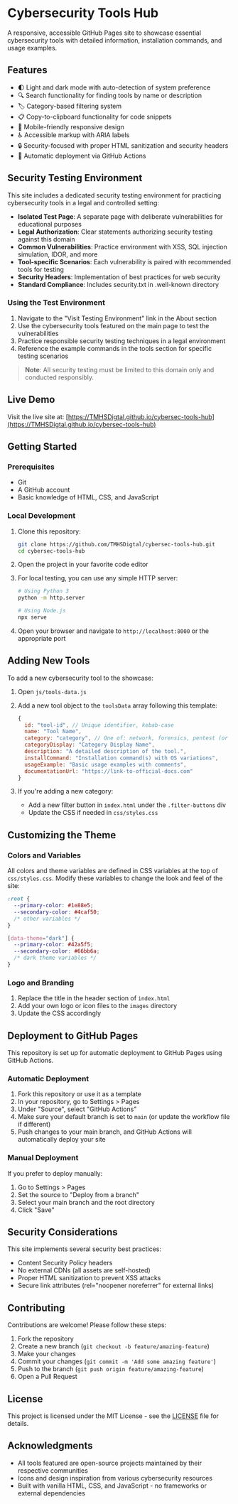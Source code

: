 # Cybersecurity Tools Hub

A responsive, accessible GitHub Pages site to showcase essential cybersecurity tools with detailed information, installation commands, and usage examples.

<!-- Add your own screenshot here once deployed -->

## Features

- 🌓 Light and dark mode with auto-detection of system preference
- 🔍 Search functionality for finding tools by name or description
- 🏷️ Category-based filtering system
- 📋 Copy-to-clipboard functionality for code snippets
- 📱 Mobile-friendly responsive design
- ♿ Accessible markup with ARIA labels
- 🔒 Security-focused with proper HTML sanitization and security headers
- 🚀 Automatic deployment via GitHub Actions

## Security Testing Environment

This site includes a dedicated security testing environment for practicing cybersecurity tools in a legal and controlled setting:

- **Isolated Test Page**: A separate page with deliberate vulnerabilities for educational purposes
- **Legal Authorization**: Clear statements authorizing security testing against this domain
- **Common Vulnerabilities**: Practice environment with XSS, SQL injection simulation, IDOR, and more
- **Tool-specific Scenarios**: Each vulnerability is paired with recommended tools for testing
- **Security Headers**: Implementation of best practices for web security
- **Standard Compliance**: Includes security.txt in .well-known directory

### Using the Test Environment

1. Navigate to the "Visit Testing Environment" link in the About section
2. Use the cybersecurity tools featured on the main page to test the vulnerabilities
3. Practice responsible security testing techniques in a legal environment
4. Reference the example commands in the tools section for specific testing scenarios

> **Note**: All security testing must be limited to this domain only and conducted responsibly.

## Live Demo

Visit the live site at: [https://TMHSDigtal.github.io/cybersec-tools-hub](https://TMHSDigtal.github.io/cybersec-tools-hub)

## Getting Started

### Prerequisites

- Git
- A GitHub account
- Basic knowledge of HTML, CSS, and JavaScript

### Local Development

1. Clone this repository:
   ```bash
   git clone https://github.com/TMHSDigtal/cybersec-tools-hub.git
   cd cybersec-tools-hub
   ```

2. Open the project in your favorite code editor

3. For local testing, you can use any simple HTTP server:
   ```bash
   # Using Python 3
   python -m http.server
   
   # Using Node.js
   npx serve
   ```

4. Open your browser and navigate to `http://localhost:8000` or the appropriate port

## Adding New Tools

To add a new cybersecurity tool to the showcase:

1. Open `js/tools-data.js`

2. Add a new tool object to the `toolsData` array following this template:
   ```javascript
   {
     id: "tool-id", // Unique identifier, kebab-case
     name: "Tool Name",
     category: "category", // One of: network, forensics, pentest (or add new categories)
     categoryDisplay: "Category Display Name",
     description: "A detailed description of the tool.",
     installCommand: "Installation command(s) with OS variations",
     usageExample: "Basic usage examples with comments",
     documentationUrl: "https://link-to-official-docs.com"
   }
   ```

3. If you're adding a new category:
   - Add a new filter button in `index.html` under the `.filter-buttons` div
   - Update the CSS if needed in `css/styles.css`

## Customizing the Theme

### Colors and Variables

All colors and theme variables are defined in CSS variables at the top of `css/styles.css`. Modify these variables to change the look and feel of the site:

```css
:root {
  --primary-color: #1e88e5;
  --secondary-color: #4caf50;
  /* other variables */
}

[data-theme="dark"] {
  --primary-color: #42a5f5;
  --secondary-color: #66bb6a;
  /* dark theme variables */
}
```

### Logo and Branding

1. Replace the title in the header section of `index.html`
2. Add your own logo or icon files to the `images` directory
3. Update the CSS accordingly

## Deployment to GitHub Pages

This repository is set up for automatic deployment to GitHub Pages using GitHub Actions.

### Automatic Deployment

1. Fork this repository or use it as a template
2. In your repository, go to Settings > Pages
3. Under "Source", select "GitHub Actions"
4. Make sure your default branch is set to `main` (or update the workflow file if different)
5. Push changes to your main branch, and GitHub Actions will automatically deploy your site

### Manual Deployment

If you prefer to deploy manually:

1. Go to Settings > Pages
2. Set the source to "Deploy from a branch"
3. Select your main branch and the root directory
4. Click "Save"

## Security Considerations

This site implements several security best practices:

- Content Security Policy headers
- No external CDNs (all assets are self-hosted)
- Proper HTML sanitization to prevent XSS attacks
- Secure link attributes (rel="noopener noreferrer" for external links)

## Contributing

Contributions are welcome! Please follow these steps:

1. Fork the repository
2. Create a new branch (`git checkout -b feature/amazing-feature`)
3. Make your changes
4. Commit your changes (`git commit -m 'Add some amazing feature'`)
5. Push to the branch (`git push origin feature/amazing-feature`)
6. Open a Pull Request

## License

This project is licensed under the MIT License - see the [LICENSE](LICENSE) file for details.

## Acknowledgments

- All tools featured are open-source projects maintained by their respective communities
- Icons and design inspiration from various cybersecurity resources
- Built with vanilla HTML, CSS, and JavaScript - no frameworks or external dependencies